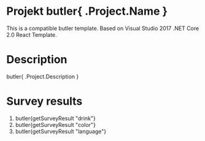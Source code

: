 # Projekt butler{ .Project.Name }

This is a compatible butler template. Based on Visual Studio 2017 .NET Core 2.0 React Template.

# Description

butler{ .Project.Description }

# Survey results

1. butler{getSurveyResult "drink"}
2. butler{getSurveyResult "color"}
3. butler{getSurveyResult "language"}
